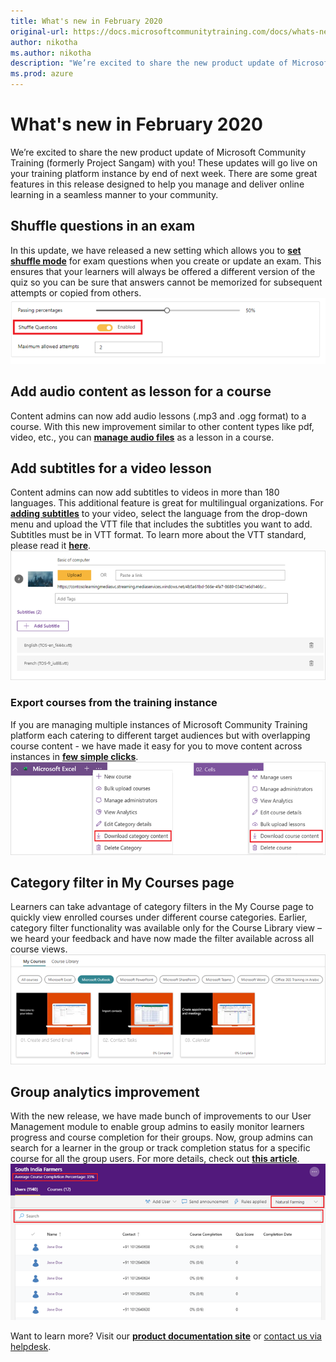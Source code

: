 ```yaml
---
title: What's new in February 2020
original-url: https://docs.microsoftcommunitytraining.com/docs/whats-new-in-february-2020
author: nikotha
ms.author: nikotha
description: "We’re excited to share the new product update of Microsoft Community Training (formerly Project Sangam) with you!"
ms.prod: azure
---
```


# What's new in February 2020

We’re excited to share the new product update of Microsoft Community Training (formerly Project Sangam) with you! These updates will go live on your training platform instance by end of next week. There are some great features in this release designed to help you manage and deliver online learning in a seamless manner to your community.

## Shuffle questions in an exam 
In this update, we have released a new setting which allows you to [**set shuffle mode**](../../content-management/create-content/create-course-category/6_add-practice-course-and-exam.md) for exam questions when you create or update an exam. This ensures that your learners will always be offered a different version of the quiz so you can be sure that answers cannot be memorized for subsequent attempts or copied from others.
![Shuffle questions in an exam](../../media/image%28211%29.png)

## Add audio content as lesson for a course 
Content admins can now add audio lessons (.mp3 and .ogg format) to a course. With this new improvement similar to other content types like pdf, video, etc., you can [**manage audio files**](../../content-management/create-content/create-course-category/4_upload-content-to-a-course.md) as a lesson in a course. 

## Add subtitles for a video lesson 
Content admins can now add subtitles to videos in more than 180 languages. This additional feature is great for multilingual organizations. For [**adding subtitles**](../../content-management/create-content/create-course-category/5_add-subtitles-or-captions-to-video-content.md) to your video, select the language from the drop-down menu and upload the VTT file that includes the subtitles you want to add. Subtitles must be in VTT format. To learn more about the VTT standard, please read it [**here**](https://en.wikipedia.org/wiki/WebVTT).
![Add subtitles for a video lesson](../../media/image%28212%29.png)
 
### Export courses from the training instance
If you are managing multiple instances of Microsoft Community Training platform each catering to different target audiences but with overlapping course content -  we have made it easy for you to move content across instances in [**few simple clicks**](../../content-management/manage-content/manage-course-category/6_move-course-content-across-training-instance.md).  
![Export courses from the training instance](../../media/image%28213%29.png)
 
## Category filter in My Courses page
Learners can take advantage of category filters in the My Course page to quickly view enrolled courses under different course categories. Earlier, category filter functionality was available only for the Course Library view – we heard your feedback and have now made the filter available across all course views. 
![Category filter in My Courses page](../../media/image%28214%29.png)
 
## Group analytics improvement
With the new release, we have made bunch of improvements to our User Management module to enable group admins to easily monitor learners progress and course completion for their groups. Now, group admins can search for a learner in the group or track completion status for a specific course for all the group users. For more details, check out [**this article**](../../analytics/in-built-reports/5_group-view-report.md).
![Group analytics improvement](../../media/image%28215%29.png)

Want to learn more? Visit our [**product documentation site**](https://docs.microsoftcommunitytraining.com/) or [contact us via helpdesk](https://go.microsoft.com/fwlink/?linkid=2104630). 